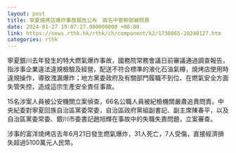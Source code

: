 ```yaml
---
layout: post
title: 寧夏燒烤店爆炸事故報告公布　兩名中管幹部被問責
date: 2024-01-27 19:07:27.000000000 +08:00
link: https://news.rthk.hk/rthk/ch/component/k2/1738065-20240127.htm
categories: rthk
---
```


寧夏銀川去年發生的特大燃氣爆炸事故，國務院常務會議日前審議通過調查報告，指涉事企業違法違規檢驗及經營，配送不符合標準的液化石油氣樽，燒烤店使用時違規操作，導致洩漏爆炸；地方黨委政府及有關部門履職不到位、在燃氣安全方面失管失控，造成這宗生產安全責任事故。

15名涉案人員被公安機關立案偵查，66名公職人員被紀檢機關嚴肅追責問責。中央紀委對寧夏回族自治區黨委常委，自治區政府黨組副書記、副主席陳春平，以及自治區黨委常委、銀川市委書記趙旭輝在事故中的失職失責問題，立案審查。

涉事的富洋燒烤店去年6月21日發生燃氣爆炸，31人死亡，7人受傷，直接經濟損失超過5100萬元人民幣。
